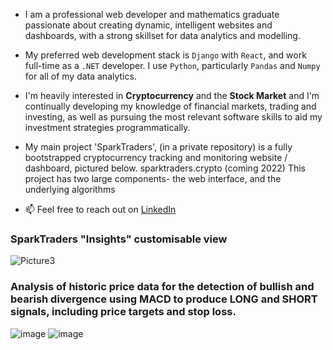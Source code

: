 - I am a professional web developer and mathematics graduate passionate about creating dynamic, intelligent websites and dashboards, with a strong skillset for data analytics and modelling.

- My preferred web development stack is `Django` with `React`, and work full-time as a `.NET` developer. I use `Python`, particularly `Pandas` and `Numpy` for all of my data analytics.

- I'm heavily interested in **Cryptocurrency** and the **Stock Market** and I'm continually developing my knowledge of financial markets, trading and investing, as well as pursuing the most relevant software skills to aid my investment strategies programmatically.

- My main project 'SparkTraders', (in a private repository) is a fully bootstrapped cryptocurrency tracking and monitoring website / dashboard, pictured below. sparktraders.crypto (coming 2022)
This project has two large components- the web interface, and the underlying algorithms

- 📫 Feel free to reach out on [LinkedIn](https://www.linkedin.com/in/jamie-turek-95b338106/)

### SparkTraders "Insights" customisable view
![Picture3](https://user-images.githubusercontent.com/69197760/141106908-94f8a5bf-bae8-4e28-9391-718872365a1c.png)

### Analysis of historic price data for the detection of bullish and bearish divergence using MACD to produce LONG and SHORT signals, including price targets and stop loss.
![image](https://user-images.githubusercontent.com/69197760/147685014-aec99110-dc11-491d-8a45-87b396f5cf58.png)
![image](https://user-images.githubusercontent.com/69197760/147880470-a499dedc-e171-427e-b5f3-c342f7a7d079.png)


